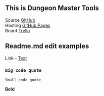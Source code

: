 ## This is Dungeon Master Tools
Source [GitHub](https://github.com/dmitrolov/dmt2) \
Hosting [GitHub Pages](https://dmitrolov.github.io/dmt2/) \
Board [Trello](https://trello.com/b/yl6wSITg/dmt2)


## Readme.md edit examples
Link - [Text](https://sample)

### `Big code quote`
`Small code quote`

**Bold**
